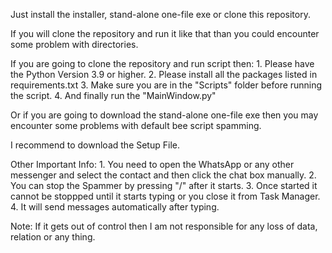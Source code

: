 Just install the installer, stand-alone one-file exe or clone this repository.

If you will clone the repository and run it like that than you could encounter some problem with directories.

If you are going to clone the repository and run script then:
	1. Please have the Python Version 3.9 or higher.
	2. Please install all the packages listed in requirements.txt
	3. Make sure you are in the "Scripts" folder before running the script.
	4. And finally run the "MainWindow.py"

Or if you are going to download the stand-alone one-file exe then you may encounter some problems with default bee script spamming.
	
I recommend to download the Setup File.
	
Other Important Info:
	1. You need to open the WhatsApp or any other messenger and select the contact and then click the chat box manually.
	2. You can stop the Spammer by pressing "/" after it starts.
	3. Once started it cannot be stoppped until it starts typing or you close it from Task Manager.
	4. It will send messages automatically after typing.
	

Note: If it gets out of control then I am not responsible for any loss of data, relation or any thing.
